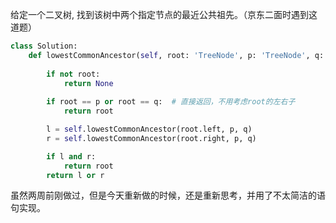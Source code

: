给定一个二叉树, 找到该树中两个指定节点的最近公共祖先。（京东二面时遇到这道题）

```python
class Solution:
    def lowestCommonAncestor(self, root: 'TreeNode', p: 'TreeNode', q: 'TreeNode') -> 'TreeNode':
        
        if not root:
            return None
        
        if root == p or root == q:  # 直接返回，不用考虑root的左右子
            return root

        l = self.lowestCommonAncestor(root.left, p, q)
        r = self.lowestCommonAncestor(root.right, p, q)

        if l and r:
            return root
        return l or r

```
虽然两周前刚做过，但是今天重新做的时候，还是重新思考，并用了不太简洁的语句实现。
